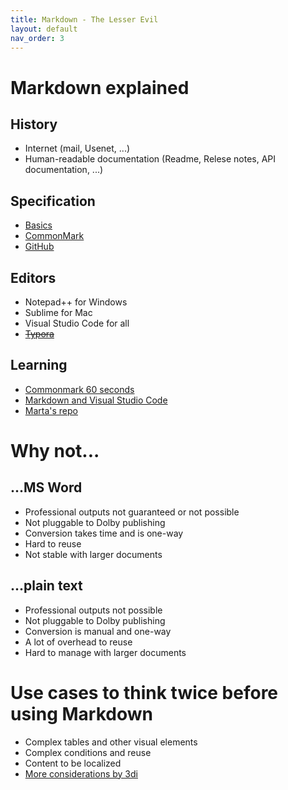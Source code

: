 ```yaml
---
title: Markdown - The Lesser Evil
layout: default
nav_order: 3
---
```


# Markdown explained

## History

* Internet (mail, Usenet, ...)
* Human-readable documentation (Readme, Relese notes, API documentation, ...)

## Specification

* [Basics](https://daringfireball.net/projects/markdown/)
* [CommonMark](https://commonmark.org/)
* [GitHub](https://github.github.com/gfm/)

## Editors

* Notepad++ for Windows
* Sublime for Mac
* Visual Studio Code for all
* ~~[Typora](https://typora.io/)~~

## Learning

* [Commonmark 60 seconds](https://commonmark.org/help/)
* [Markdown and Visual Studio Code](https://code.visualstudio.com/docs/languages/markdown)
* [Marta's repo](https://github.com/martab0/Markdown)

# Why not...

## ...MS Word

* Professional outputs not guaranteed or not possible
* Not pluggable to Dolby publishing
* Conversion takes time and is one-way
* Hard to reuse
* Not stable with larger documents

## ...plain text

* Professional outputs not possible
* Not pluggable to Dolby publishing
* Conversion is manual and one-way
* A lot of overhead to reuse
* Hard to manage with larger documents

# Use cases to think twice before using Markdown

* Complex tables and other visual elements
* Complex conditions and reuse
* Content to be localized
* [More considerations by 3di](https://3di-info.com/markdown-for-documentation-6-pros-and-5-things-to-consider/)


